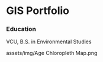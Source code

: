 # GIS Portfolio
### Education
VCU, B.S. in Environmental Studies

assets/img/Age Chloropleth Map.png 




